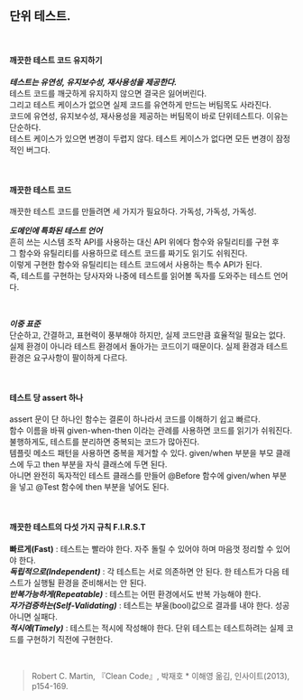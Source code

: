 ## 단위 테스트.

<br>

#### 깨끗한 테스트 코드 유지하기

**_테스트는 유연성, 유지보수성, 재사용성을 제공한다._** <br>
테스트 코드를 깨긋하게 유지하지 않으면 결국은 잃어버린다. <br>
그리고 테스트 케이스가 없으면 실제 코드를 유연하게 만드는 버팀목도 사라진다. <br>
코드에 유연성, 유지보수성, 재사용성을 제공하는 버팀목이 바로 단위테스트다. 이유는 단순하다. <br>
테스트 케이스가 있으면 변경이 두렵지 않다. 테스트 케이스가 없다면 모든 변경이 잠정적인 버그다. <br>

<br>

#### 깨끗한 테스트 코드

깨끗한 테스트 코드를 만들려면 세 가지가 필요하다. 가독성, 가독성, 가독성.

**_도메인에 특화된 테스트 언어_** <br>
흔히 쓰는 시스템 조작 API를 사용하는 대신 API 위에다 함수와 유틸리티를 구현 후 <br>
그 함수와 유틸리티를 사용하므로 테스트 코드를 짜기도 읽기도 쉬워진다. <br>
이렇게 구현한 함수와 유틸리티는 테스트 코드에서 사용하는 특수 API가 된다. <br>
즉, 테스트를 구현하는 당사자와 나중에 테스트를 읽어볼 독자를 도와주는 테스트 언어다. <br>

<br>

**_이중 표준_** <br>
단순하고, 간결하고, 표현력이 풍부해야 하지만, 실제 코드만큼 효율적일 필요는 없다. <br>
실제 환경이 아니라 테스트 환경에서 돌아가는 코드이기 때문이다. 실제 환경과 테스트 환경은 요구사항이 팔이하게 다르다. <br>

<br>

#### 테스트 당 assert 하나

assert 문이 단 하나인 함수는 결론이 하나라서 코드를 이해하기 쉽고 빠르다. <br>
함수 이름을 바꿔 given-when-then 이라는 관례를 사용하면 코드를 읽기가 쉬워진다. 불행하게도, 테스트를 분리하면 중복되는 코드가 많아진다. <br>
템플릿 메소드 패턴을 사용하면 중복을 제거할 수 있다. given/when 부분을 부모 클래스에 두고 then 부분을 자식 클래스에 두면 된다. <br>
아니면 완전히 독자적인 테스트 클래스를 만들어 @Before 함수에 given/when 부분을 넣고 @Test 함수에 then 부분을 넣어도 된다. <br>

<br>

#### 깨끗한 테스트의 다섯 가지 규칙 F.I.R.S.T


**빠르게(Fast)** : 테스트는 빨라야 한다. 자주 돌릴 수 있어야 하며 마음껏 정리할 수 있어야 한다. <br>
**_독립적으로(Independent)_** : 각 테스트는 서로 의존하면 안 된다. 한 테스트가 다음 테스트가 실행될 환경을 준비해서는 안 된다. <br>
**_반복가능하게(Repeatable)_** : 테스트는 어떤 환경에서도 반복 가능해야 한다. <br>
**_자가검증하는(Self-Validating)_** : 테스트는 부울(bool)값으로 결과를 내야 한다. 성공 아니면 실패다. <br>
**_적시에(Timely)_** : 테스트는 적시에 작성해야 한다. 단위 테스트는 테스트하려는 실제 코드를 구현하기 직전에 구현한다. <br>


<br>

> Robert C. Martin, 『Clean Code』, 박재호 * 이해영 옮김, 인사이트(2013), p154-169.